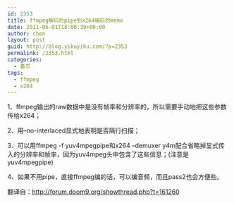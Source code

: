 ```yaml
---
id: 2353
title: ffmpeg解码后pipe到x264编码的memo
date: 2011-06-01T18:00:39+00:00
author: chen
layout: post
guid: http://blog.yikuyiku.com/?p=2353
permalink: /2353.html
categories:
  - 备忘
tags:
  - ffmpeg
  - x264
---
```

1、ffmpeg输出的raw数据中是没有帧率和分辨率的，所以需要手动地把这些参数传给x264；
  
2、用&#8211;no-interlaced显式地表明是否隔行扫描；
  
3、可以用ffmpeg -f yuv4mpegpipe和x264 &#8211;demuxer y4m配合省略掉显式传入的分辨率和帧率，因为yuv4mpeg头中包含了这些信息；(注意是yuv4mpegpipe)
  
4、如果不用pipe，直接ffmpeg编的话，可以编音频，而且pass2也会方便些。

翻译自：http://forum.doom9.org/showthread.php?t=161260